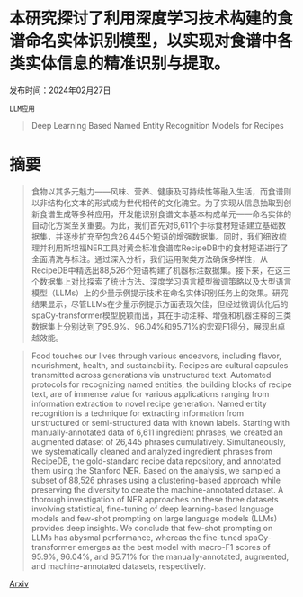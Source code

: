 # 本研究探讨了利用深度学习技术构建的食谱命名实体识别模型，以实现对食谱中各类实体信息的精准识别与提取。

发布时间：2024年02月27日

`LLM应用`

> Deep Learning Based Named Entity Recognition Models for Recipes

# 摘要

> 食物以其多元魅力——风味、营养、健康及可持续性等融入生活，而食谱则以非结构化文本的形式成为世代相传的文化瑰宝。为了实现从信息抽取到创新食谱生成等多种应用，开发能识别食谱文本基本构成单元——命名实体的自动化方案至关重要。为此，我们首先对6,611个手标食材短语建立基础数据集，并逐步扩充至包含26,445个短语的增强数据集。同时，我们细致梳理并利用斯坦福NER工具对黄金标准食谱库RecipeDB中的食材短语进行了全面清洗与标注。通过深入分析，我们运用聚类方法确保多样性，从RecipeDB中精选出88,526个短语构建了机器标注数据集。接下来，在这三个数据集上对比探索了统计方法、深度学习语言模型微调策略以及大型语言模型（LLMs）上的少量示例提示技术在命名实体识别任务上的效果。研究结果显示，尽管LLMs在少量示例提示方面表现欠佳，但经过微调优化后的spaCy-transformer模型脱颖而出，其在手动注释、增强和机器注释的三类数据集上分别达到了95.9%、96.04%和95.71%的宏观F1得分，展现出卓越效能。

> Food touches our lives through various endeavors, including flavor, nourishment, health, and sustainability. Recipes are cultural capsules transmitted across generations via unstructured text. Automated protocols for recognizing named entities, the building blocks of recipe text, are of immense value for various applications ranging from information extraction to novel recipe generation. Named entity recognition is a technique for extracting information from unstructured or semi-structured data with known labels. Starting with manually-annotated data of 6,611 ingredient phrases, we created an augmented dataset of 26,445 phrases cumulatively. Simultaneously, we systematically cleaned and analyzed ingredient phrases from RecipeDB, the gold-standard recipe data repository, and annotated them using the Stanford NER. Based on the analysis, we sampled a subset of 88,526 phrases using a clustering-based approach while preserving the diversity to create the machine-annotated dataset. A thorough investigation of NER approaches on these three datasets involving statistical, fine-tuning of deep learning-based language models and few-shot prompting on large language models (LLMs) provides deep insights. We conclude that few-shot prompting on LLMs has abysmal performance, whereas the fine-tuned spaCy-transformer emerges as the best model with macro-F1 scores of 95.9%, 96.04%, and 95.71% for the manually-annotated, augmented, and machine-annotated datasets, respectively.

[Arxiv](https://arxiv.org/abs/2402.17447)